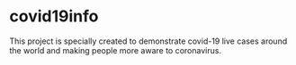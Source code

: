 # covid19info
This project is specially created to demonstrate covid-19 live cases around the world and making people  more aware to coronavirus.

